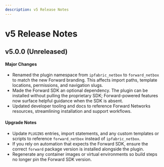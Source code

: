 ```yaml
---
description: v5 Release Notes
---
```


# v5 Release Notes

## v5.0.0 (Unreleased)

#### Major Changes
- Renamed the plugin namespace from `ipfabric_netbox` to `forward_netbox` to match the new Forward branding. This affects import paths, template locations, permissions, and navigation slugs.
- Made the Forward SDK an optional dependency. The plugin can be installed without pulling the proprietary SDK; Forward-powered features now surface helpful guidance when the SDK is absent.
- Updated developer tooling and docs to reference Forward Networks resources, streamlining installation and support workflows.

#### Upgrade Notes
- Update `PLUGINS` entries, import statements, and any custom templates or scripts to reference `forward_netbox` instead of `ipfabric_netbox`.
- If you rely on automation that expects the Forward SDK, ensure the correct `forward` package version is installed alongside the plugin.
- Regenerate any container images or virtual environments so build steps no longer pin the Forward SDK version.
